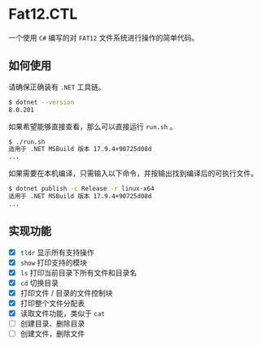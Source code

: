 # Fat12.CTL

一个使用 `C#` 编写的对 `FAT12` 文件系统进行操作的简单代码。

## 如何使用

请确保正确装有 `.NET` 工具链。

```bash
$ dotnet --version
8.0.201
```

如果希望能够直接查看，那么可以直接运行 `run.sh` 。

```bash
$ ./run.sh
适用于 .NET MSBuild 版本 17.9.4+90725d08d
...
```

如果需要在本机编译，只需输入以下命令，并按输出找到编译后的可执行文件。

```bash
$ dotnet publish -c Release -r linux-x64
适用于 .NET MSBuild 版本 17.9.4+90725d08d
...
```

## 实现功能

- [X] `tldr` 显示所有支持操作
- [X] `show` 打印支持的模块
- [X] `ls` 打印当前目录下所有文件和目录名
- [X] `cd` 切换目录
- [X] 打印文件 / 目录的文件控制块
- [X] 打印整个文件分配表
- [X] 读取文件功能，类似于 `cat`
- [ ] 创建目录、删除目录
- [ ] 创建文件，删除文件
